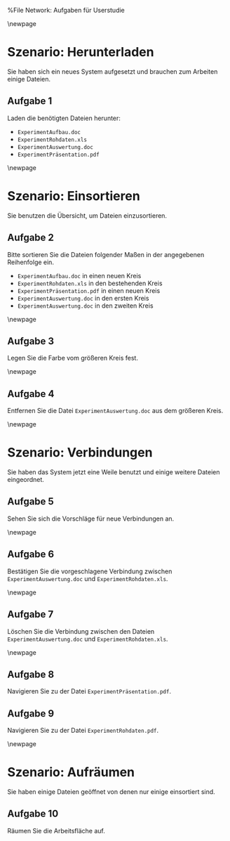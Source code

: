 %File Network: Aufgaben für Userstudie

\newpage

# Szenario: Herunterladen

Sie haben sich ein neues System aufgesetzt und brauchen zum Arbeiten einige Dateien.

## Aufgabe 1

Laden die benötigten Dateien herunter:

- `ExperimentAufbau.doc`
- `ExperimentRohdaten.xls`
- `ExperimentAuswertung.doc`
- `ExperimentPräsentation.pdf`

\newpage

# Szenario: Einsortieren

Sie benutzen die Übersicht, um Dateien einzusortieren.

## Aufgabe 2

Bitte sortieren Sie die Dateien folgender Maßen in der angegebenen Reihenfolge ein.

- `ExperimentAufbau.doc` in einen neuen Kreis
- `ExperimentRohdaten.xls` in den bestehenden Kreis
- `ExperimentPräsentation.pdf` in einen neuen Kreis
- `ExperimentAuswertung.doc` in den ersten Kreis
- `ExperimentAuswertung.doc` in den zweiten Kreis

\newpage

## Aufgabe 3

Legen Sie die Farbe vom größeren Kreis fest.

\newpage

## Aufgabe 4

Entfernen Sie die Datei `ExperimentAuswertung.doc` aus dem größeren Kreis.

\newpage

# Szenario: Verbindungen

Sie haben das System jetzt eine Weile benutzt und einige weitere Dateien eingeordnet.

## Aufgabe 5

Sehen Sie sich die Vorschläge für neue Verbindungen an.

\newpage

## Aufgabe 6

Bestätigen Sie die vorgeschlagene Verbindung zwischen `ExperimentAuswertung.doc` und `ExperimentRohdaten.xls`.

\newpage

## Aufgabe 7

Löschen Sie die Verbindung zwischen den Dateien `ExperimentAuswertung.doc` und `ExperimentRohdaten.xls`.

\newpage

## Aufgabe 8

Navigieren Sie zu der Datei `ExperimentPräsentation.pdf`.


## Aufgabe 9

Navigieren Sie zu der Datei `ExperimentRohdaten.pdf`.

\newpage

# Szenario: Aufräumen

Sie haben einige Dateien geöffnet von denen nur einige einsortiert sind.

## Aufgabe 10

Räumen Sie die Arbeitsfläche auf.

